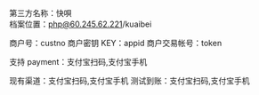 第三方名称：快唄  
档案位置：php@60.245.62.221/kuaibei

商户号：custno
商户密钥 KEY：appid
商户交易帐号：token

支持 payment：支付宝扫码,支付宝手机

现有渠道：支付宝扫码,支付宝手机
测试到账：支付宝扫码,支付宝手机
